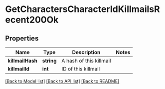 # GetCharactersCharacterIdKillmailsRecent200Ok

## Properties
Name | Type | Description | Notes
------------ | ------------- | ------------- | -------------
**killmailHash** | **string** | A hash of this killmail | 
**killmailId** | **int** | ID of this killmail | 

[[Back to Model list]](../README.md#documentation-for-models) [[Back to API list]](../README.md#documentation-for-api-endpoints) [[Back to README]](../README.md)


